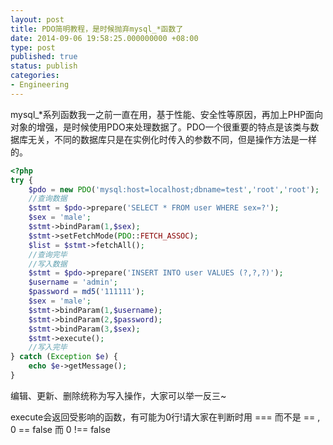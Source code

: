 ```yaml
---
layout: post
title: PDO简明教程，是时候抛弃mysql_*函数了
date: 2014-09-06 19:58:25.000000000 +08:00
type: post
published: true
status: publish
categories:
- Engineering
---
```

mysql_*系列函数我一之前一直在用，基于性能、安全性等原因，再加上PHP面向对象的增强，是时候使用PDO来处理数据了。PDO一个很重要的特点是该类与数据库无关，不同的数据库只是在实例化时传入的参数不同，但是操作方法是一样的。

```php
<?php
try {
    $pdo = new PDO('mysql:host=localhost;dbname=test','root','root');
    //查询数据
    $stmt = $pdo->prepare('SELECT * FROM user WHERE sex=?');
    $sex = 'male';
    $stmt->bindParam(1,$sex);
    $stmt->setFetchMode(PDO::FETCH_ASSOC);
    $list = $stmt->fetchAll();
    //查询完毕
    //写入数据
    $stmt = $pdo->prepare('INSERT INTO user VALUES (?,?,?)');
    $username = 'admin';
    $password = md5('111111');
    $sex = 'male';
    $stmt->bindParam(1,$username);
    $stmt->bindParam(2,$password);
    $stmt->bindParam(3,$sex);
    $stmt->execute();
    //写入完毕
} catch (Exception $e) {
    echo $e->getMessage();
}
```

编辑、更新、删除统称为写入操作，大家可以举一反三~

execute会返回受影响的函数，有可能为0行!请大家在判断时用 === 而不是 == , 0 == false 而 0 !== false